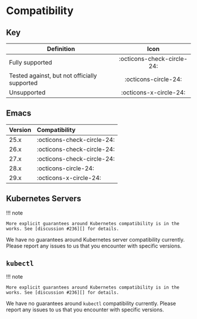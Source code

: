 # Compatibility

## Key

| Definition                                   | Icon                       |
|----------------------------------------------|:--------------------------:|
| Fully supported                              | :octicons-check-circle-24: |
| Tested against, but not officially supported | :octicons-circle-24:       |
| Unsupported                                  | :octicons-x-circle-24:     |

## Emacs

| Version | Compatibility              |
|:--------|:---------------------------|
| 25.x    | :octicons-check-circle-24: |
| 26.x    | :octicons-check-circle-24: |
| 27.x    | :octicons-check-circle-24: |
| 28.x    | :octicons-circle-24:       |
| 29.x    | :octicons-x-circle-24:     |

## Kubernetes Servers

!!! note

    More explicit guarantees around Kubernetes compatibility is in the
    works. See [discussion #236][] for details.

We have no guarantees around Kubernetes server compatibility currently. Please
report any issues to us that you encounter with specific versions.

## `kubectl`

!!! note

    More explicit guarantees around Kubernetes compatibility is in the
    works. See [discussion #236][] for details.

We have no guarantees around `kubectl` compatibility currently. Please report
any issues to us that you encounter with specific versions.
